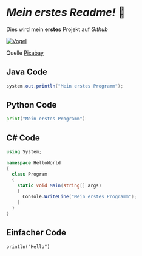 # ___Mein erstes Readme!___ :clap:

Dies wird mein **erstes** Projekt auf *Github*

[![Vogel](https://user-images.githubusercontent.com/110892683/183599314-e32fcedf-33f9-45c8-bd57-d495d5ecf1ee.jpg)](https://Pixabay.com)

Quelle [Pixabay](https://pixabay.com/de/photos/berge-v%c3%b6gel-silhouette-100367/)

## Java Code

```java
system.out.println("Mein erstes Programm");
```

## Python Code

```python
print("Mein erstes Programm")
```

## C# Code

```c#
using System;

namespace HelloWorld
{
  class Program
  {
    static void Main(string[] args)
    {
      Console.WriteLine("Mein erstes Programm");    
    }
  }
}
```

## Einfacher Code

`println("Hello")`

